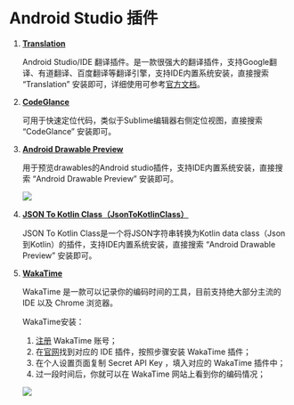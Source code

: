 # Android Studio 插件
1. [**Translation**](https://github.com/YiiGuxing/TranslationPlugin)

    Android Studio/IDE 翻译插件。是一款很强大的翻译插件，支持Google翻译、有道翻译、百度翻译等翻译引擎，支持IDE内置系统安装，直接搜索 “Translation” 安装即可，详细使用可参考[官方文档](https://github.com/YiiGuxing/TranslationPlugin)。
    
    
2. [**CodeGlance**](https://github.com/Vektah/CodeGlance)

    可用于快速定位代码，类似于Sublime编辑器右侧定位视图，直接搜索 “CodeGlance” 安装即可。
    
    
3. [**Android Drawable Preview**](https://github.com/mistamek/Android-drawable-preview-plugin)

    用于预览drawables的Android studio插件，支持IDE内置系统安装，直接搜索 “Android Drawable Preview” 安装即可。
    
    ![](https://mweb-image-1258736741.cos.ap-beijing.myqcloud.com/2021/02/02/16122529164955.jpg)
    
4. [**JSON To Kotlin Class（JsonToKotlinClass）**](https://github.com/wuseal/JsonToKotlinClass)

    JSON To Kotlin Class是一个将JSON字符串转换为Kotlin data class（Json到Kotlin）的插件，支持IDE内置系统安装，直接搜索 “Android Drawable Preview” 安装即可。
    
5. [**WakaTime**](https://wakatime.com/dashboard)

    WakaTime 是一款可以记录你的编码时间的工具，目前支持绝大部分主流的 IDE 以及 Chrome 浏览器。
    
    WakaTime安装：
    1. [注册](https://wakatime.com/dashboard) WakaTime 账号； 
    2. 在[官网](https://wakatime.com/dashboard)找到对应的 IDE 插件，按照步骤安装 WakaTime 插件； 
    3. 在个人设置页面复制 Secret API Key ，填入对应的 WakaTime 插件中； 
    4. 过一段时间后，你就可以在 WakaTime 网站上看到你的编码情况；
    
    ![](https://mweb-image-1258736741.cos.ap-beijing.myqcloud.com/2021/02/02/16122561424049.jpg)

